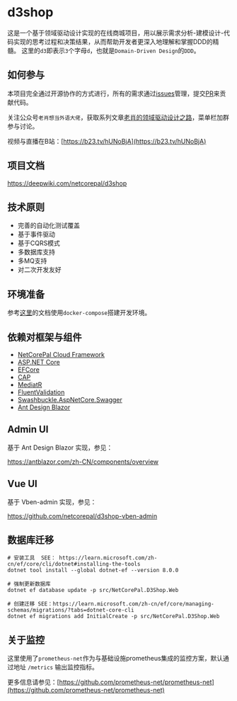 # d3shop

这是一个基于领域驱动设计实现的在线商城项目，用以展示需求分析-建模设计-代码实现的思考过程和决策结果，从而帮助开发者更深入地理解和掌握DDD的精髓。
这里的`d3`即表示`3`个字母`d`，也就是`Domain-Driven Design`的`DDD`。

## 如何参与

本项目完全通过开源协作的方式进行，所有的需求通过[issues](https://github.com/netcorepal/d3shop/issues)管理，提交[PR](https://github.com/netcorepal/d3shop/pulls)来贡献代码。

关注公众号`老肖想当外语大佬`，获取系列文章[老肖的领域驱动设计之路](https://mp.weixin.qq.com/mp/appmsgalbum?__biz=Mzg3Mzg5NjI0Ng==&action=getalbum&album_id=3587530562086371329&scene=126#wechat_redirect)，菜单栏加群参与讨论。

视频与直播在B站：[https://b23.tv/hUNoBjA](https://b23.tv/hUNoBjA)

## 项目文档

https://deepwiki.com/netcorepal/d3shop

## 技术原则

+ 完善的自动化测试覆盖
+ 基于事件驱动
+ 基于CQRS模式
+ 多数据库支持
+ 多MQ支持
+ 对二次开发友好


## 环境准备

参考[这里](./docker/README.md)的文档使用`docker-compose`搭建开发环境。

## 依赖对框架与组件

+ [NetCorePal Cloud Framework](https://github.com/netcorepal/netcorepal-cloud-framework)
+ [ASP.NET Core](https://github.com/dotnet/aspnetcore)
+ [EFCore](https://github.com/dotnet/efcore)
+ [CAP](https://github.com/dotnetcore/CAP)
+ [MediatR](https://github.com/jbogard/MediatR)
+ [FluentValidation](https://docs.fluentvalidation.net/en/latest)
+ [Swashbuckle.AspNetCore.Swagger](https://github.com/domaindrivendev/Swashbuckle.AspNetCore)
+ [Ant Design Blazor](https://antblazor.com/)

## Admin UI

基于 Ant Design Blazor 实现，参见：

https://antblazor.com/zh-CN/components/overview

## Vue UI

基于 Vben-admin 实现，参见：

https://github.com/netcorepal/d3shop-vben-admin

## 数据库迁移

```shell
# 安装工具  SEE： https://learn.microsoft.com/zh-cn/ef/core/cli/dotnet#installing-the-tools
dotnet tool install --global dotnet-ef --version 8.0.0

# 强制更新数据库
dotnet ef database update -p src/NetCorePal.D3Shop.Web 

# 创建迁移 SEE：https://learn.microsoft.com/zh-cn/ef/core/managing-schemas/migrations/?tabs=dotnet-core-cli
dotnet ef migrations add InitialCreate -p src/NetCorePal.D3Shop.Web 
```

## 关于监控

这里使用了`prometheus-net`作为与基础设施prometheus集成的监控方案，默认通过地址 `/metrics` 输出监控指标。

更多信息请参见：[https://github.com/prometheus-net/prometheus-net](https://github.com/prometheus-net/prometheus-net)